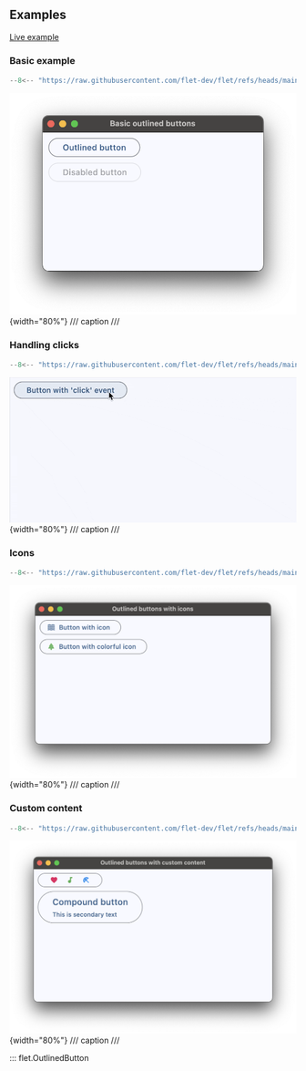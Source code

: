 ## Examples

[Live example](https://flet-controls-gallery.fly.dev/buttons/outlinedbutton)

### Basic example

```python
--8<-- "https://raw.githubusercontent.com/flet-dev/flet/refs/heads/main/sdk/python/examples/controls/outlined-button/basic.py"
```

![basic](https://raw.githubusercontent.com/flet-dev/flet/main/sdk/python/examples/controls/outlined-button/media/basic.png){width="80%"}
/// caption
///

### Handling clicks

```python
--8<-- "https://raw.githubusercontent.com/flet-dev/flet/refs/heads/main/sdk/python/examples/controls/outlined-button/handling-clicks.py"
```

![handling-clicks](https://raw.githubusercontent.com/flet-dev/flet/main/sdk/python/examples/controls/outlined-button/media/handling-clicks.gif){width="80%"}
/// caption
///

### Icons

```python
--8<-- "https://raw.githubusercontent.com/flet-dev/flet/refs/heads/main/sdk/python/examples/controls/outlined-button/icons.py"
```

![icons](https://raw.githubusercontent.com/flet-dev/flet/main/sdk/python/examples/controls/outlined-button/media/icons.png){width="80%"}
/// caption
///

### Custom content

```python
--8<-- "https://raw.githubusercontent.com/flet-dev/flet/refs/heads/main/sdk/python/examples/controls/outlined-button/custom-content.py"
```

![custom-content](https://raw.githubusercontent.com/flet-dev/flet/main/sdk/python/examples/controls/outlined-button/media/custom-content.png){width="80%"}
/// caption
///

::: flet.OutlinedButton
